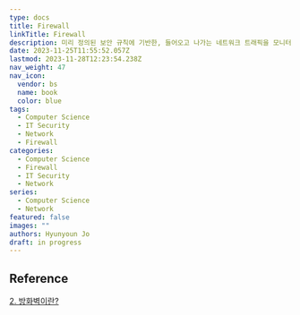 ```yaml
---
type: docs
title: Firewall
linkTitle: Firewall
description: 미리 정의된 보안 규칙에 기반한, 들어오고 나가는 네트워크 트래픽을 모니터링하고 제어하는 네트워크 보안 시스템
date: 2023-11-25T11:55:52.057Z
lastmod: 2023-11-28T12:23:54.238Z
nav_weight: 47
nav_icon:
  vendor: bs
  name: book
  color: blue
tags:
  - Computer Science
  - IT Security
  - Network
  - Firewall
categories:
  - Computer Science
  - Firewall
  - IT Security
  - Network
series:
  - Computer Science
  - Network
featured: false
images: ""
authors: Hyunyoun Jo
draft: in progress
---
```


## Reference

[2. 방화벽이란?](https://velog.io/@dj_90/2.-%EB%B0%A9%ED%99%94%EB%B2%BD%EC%9D%B4%EB%9E%80)
